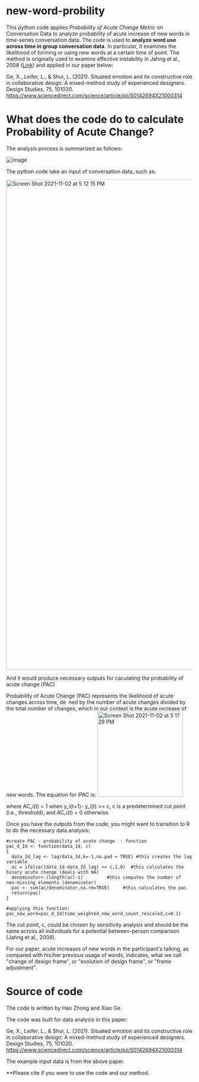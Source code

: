 # new-word-probility
This python code applies _Probability of Acute Change Metric_ on Conversation Data to analyze probability of acute increase of new words in time-series conversation data.
The code is used to **analyze word use across time in group conversation data**. In particular, it examines the likelihood of forming or using new words at a certain time of point. The method is originally used to examine affective instability in Jahng et al., 2008 ([Link](https://psycnet.apa.org/record/2008-17368-004)) and applied in our paper below:

Ge, X., Leifer, L., & Shui, L. (2021). Situated emotion and its constructive role in collaborative design: A mixed-method study of experienced designers. Design Studies, 75, 101020. https://www.sciencedirect.com/science/article/pii/S0142694X21000314 


# What does the code do to calculate Probability of Acute Change?
The analysis process is summarized as follows:

![image](https://user-images.githubusercontent.com/733839/139968744-a5d81c6d-1c01-49a2-ab36-b2d21e1b7216.png)

The python code take an input of conversation data, such as:

<img width="1323" alt="Screen Shot 2021-11-02 at 5 12 15 PM" src="https://user-images.githubusercontent.com/733839/139968594-3fab92f4-7aef-41ca-be2c-0bfc455fab30.png">

And it would produce necessary outputs for caculating the probability of acute change (PAC)


Probability of Acute Change (PAC) represents the likelihood of acute changes across time, de ned by the number of acute changes divided by the total number of changes, which in our context is the acute increase of new words. The equation for iPAC
is:
<img width="230" alt="Screen Shot 2021-11-02 at 5 17 29 PM" src="https://user-images.githubusercontent.com/733839/139968854-40cd5353-f6f5-4299-a59a-84962f56c87a.png">

where AC_i(t) = 1 when y_i(t+1)- y_i(t) >= c, c is a predetermined cut point (i.e., threshold), and AC_i(t) = 0 otherwise.

Once you have the outputs from the code, you might want to transition to R to do the necessary data analysis:

```
#create PAC - probability of acute change  - function
pac_d_Id <- function(data_Id, c)
{
  data_Id_lag <- lag(data_Id,k=-1,na.pad = TRUE) #this creates the lag variable
  ac = ifelse((data_Id-data_Id_lag) >= c,1,0)  #this calculates the binary acute change (deals with NA)
  denominator<-(length(ac)-1)         #this computes the number of non-missing elements (denominator)
  pac <- sum(ac/denominator,na.rm=TRUE)     #this calculates the pac
  return(pac)
}
```
```
#applying this function:
pac_new_word=pac_d_Id(time_weighted_new_word_count_rescaled,c=0.1)
```

The cut point, c, could be chosen by sensitivity analysis and should be the same across all individuals for a potential between-person comparison (Jahng et al., 2008). 

For our paper, acute increases of new words in the participant's talking, as compared with his/her previous usage of words, indicates, what we call "change of design frame", or "evolution of design frame", or "frame adjustment". 


# Source of code
The code is written by Hao Zhong and Xiao Ge.

The code was built for data analysis in this paper: 

Ge, X., Leifer, L., & Shui, L. (2021). Situated emotion and its constructive role in collaborative design: A mixed-method study of experienced designers. Design Studies, 75, 101020. https://www.sciencedirect.com/science/article/pii/S0142694X21000314 

The example input data is from the above paper.

**Please cite if you were to use the code and our method.

